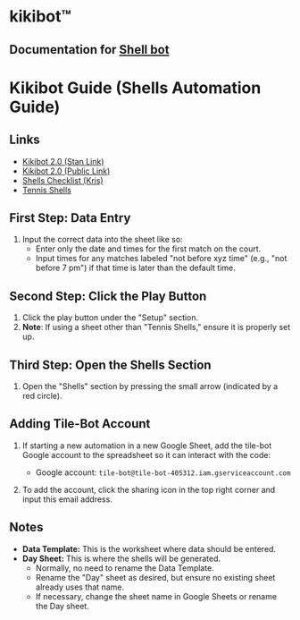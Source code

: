 # kikibot™
## Documentation for [Shell bot](https://colab.research.google.com/drive/1jFuPN-3OMjf6p990YB8j_fsw3-JhViI0?usp=sharing)

# Kikibot Guide (Shells Automation Guide)

## Links

- [Kikibot 2.0 (Stan Link)](https://colab.research.google.com/drive/1Tk9nGVMjorHRL5TsOv_erFBpNOSrUpve?authuser=0#scrollTo=RAkRlbr57UXB)
- [Kikibot 2.0 (Public Link)](https://colab.research.google.com/drive/1jFuPN-3OMjf6p990YB8j_fsw3-JhViI0?usp=sharing)
- [Shells Checklist (Kris)](https://docs.google.com/spreadsheets/d/1TMpunmgfgJkY1SNFMF17w3t83N5Vc-0vvZLtECGfYxY/edit#gid=0)
- [Tennis Shells](https://docs.google.com/spreadsheets/d/1st-aXLd3iuAegiXiGFRxeW2Oewbh7tp9GZl1fQCQIv8/edit#gid=1685617170)

## First Step: Data Entry

1. Input the correct data into the sheet like so:
   - Enter only the date and times for the first match on the court.
   - Input times for any matches labeled "not before xyz time" (e.g., "not before 7 pm") if that time is later than the default time.

## Second Step: Click the Play Button

1. Click the play button under the "Setup" section.
2. **Note**: If using a sheet other than "Tennis Shells," ensure it is properly set up.

## Third Step: Open the Shells Section

1. Open the "Shells" section by pressing the small arrow (indicated by a red circle).

## Adding Tile-Bot Account

1. If starting a new automation in a new Google Sheet, add the tile-bot Google account to the spreadsheet so it can interact with the code:
   - Google account: `tile-bot@tile-bot-405312.iam.gserviceaccount.com`

2. To add the account, click the sharing icon in the top right corner and input this email address.

## Notes

- **Data Template:** This is the worksheet where data should be entered.
- **Day Sheet:** This is where the shells will be generated.
  - Normally, no need to rename the Data Template.
  - Rename the "Day" sheet as desired, but ensure no existing sheet already uses that name.
  - If necessary, change the sheet name in Google Sheets or rename the Day sheet.


